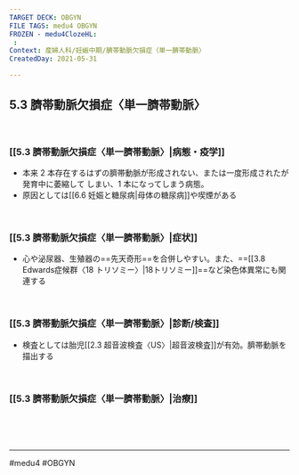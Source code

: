 ```yaml
---
TARGET DECK: OBGYN
FILE TAGS: medu4 OBGYN
FROZEN - medu4ClozeHL:
 : 
Context: 産婦人科/妊娠中期/臍帯動脈欠損症〈単一臍帯動脈〉
CreatedDay: 2021-05-31

---
```


## 5.3 臍帯動脈欠損症〈単一臍帯動脈〉

<br>

### [[5.3 臍帯動脈欠損症〈単一臍帯動脈〉|病態・疫学]]
* 本来 2 本存在するはずの臍帯動脈が形成されない、または一度形成されたが発育中に萎縮して しまい、1 本になってしまう病態。
* 原因としては[[6.6 妊娠と糖尿病|母体の糖尿病]]や喫煙がある

<br>

### [[5.3 臍帯動脈欠損症〈単一臍帯動脈〉|症状]]
* 心や泌尿器、生殖器の==先天奇形==を合併しやすい。また、==[[3.8 Edwards症候群〈18 トリソミー〉|18トリソミー]]==など染色体異常にも関連する
<!--ID: 1622523510716-->


<br>

### [[5.3 臍帯動脈欠損症〈単一臍帯動脈〉|診断/検査]]
* 検査としては胎児[[2.3 超音波検査〈US〉|超音波検査]]が有効。臍帯動脈を描出する

<br>

### [[5.3 臍帯動脈欠損症〈単一臍帯動脈〉|治療]]


<br><br><br>

---
#medu4 #OBGYN

